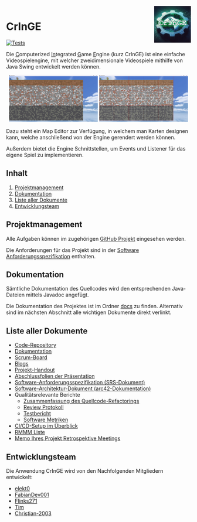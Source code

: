 <img src="./docs/resources/img/logo.png" height="100" align="right">

# CrInGE
[![Tests](https://github.com/Christian-2003/CrInGE/actions/workflows/maven.yml/badge.svg)](https://github.com/Christian-2003/CrInGE/actions/workflows/maven.yml)

Die <ins>C</ins>omputerized <ins>In</ins>tegrated <ins>G</ins>ame <ins>E</ins>ngine (kurz CrInGE) ist eine einfache Videospielengine, mit welcher zweidimensionale Videospiele mithilfe von Java Swing entwickelt werden können.

<div align="center">
  <img src="./docs/resources/img/Demo1.png" height="128">
  <img src="./docs/resources/img/Demo2.png" height="128">
</div>

Dazu steht ein Map Editor zur Verfügung, in welchem man Karten designen kann, welche anschließend von der Engine gerendert werden können.

Außerdem bietet die Engine Schnittstellen, um Events und Listener für das eigene Spiel zu implementieren.

## Inhalt
1. [Projektmanagement](#projektmanagement)
2. [Dokumentation](#dokumentation)
3. [Liste aller Dokumente](#liste-aller-dokumente)
4. [Entwicklungsteam](#entwicklungsteam)

## Projektmanagement
Alle Aufgaben können im zugehörigen [GitHub Projekt](https://github.com/users/Christian-2003/projects/2) eingesehen werden.

Die Anforderungen für das Projekt sind in der [Software Anforderungsspezifikation](./docs/SoftwareAnforderungsspezifikation.md) enthalten.

## Dokumentation
Sämtliche Dokumentation des Quellcodes wird den entsprechenden Java-Dateien mittels Javadoc angefügt.

Die Dokumentation des Projektes ist im Ordner [docs](./docs/) zu finden. Alternativ sind im nächsten Abschnitt alle wichtigen Dokumente direkt verlinkt.

## Liste aller Dokumente
- [Code-Repository](https://github.com/Christian-2003/CrInGE)
- [Dokumentation](https://github.com/Christian-2003/CrInGE/tree/master/docs)
- [Scrum-Board](https://github.com/users/Christian-2003/projects/2)
- [Blogs](https://github.com/Christian-2003/CrInGE/discussions/categories/student-exchange)
- [Projekt-Handout](https://github.com/Christian-2003/CrInGE/blob/master/docs/Abschlusspr%C3%A4sentation/Handout.pdf)
- [Abschlussfolien der Präsentation](https://github.com/Christian-2003/CrInGE/blob/master/docs/Abschlusspr%C3%A4sentation/Pr%C3%A4sentation.pdf)
- [Software-Anforderungsspezifikation (SRS-Dokument)](https://github.com/Christian-2003/CrInGE/blob/master/docs/SoftwareAnforderungsspezifikation.md)
- [Software-Architektur-Dokument (arc42-Dokumentation)](https://github.com/Christian-2003/CrInGE/blob/master/docs/ArchitektonischRelevanteAnforderungen.md)
- Qualitätsrelevante Berichte
  - [Zusammenfassung des Quellcode-Refactorings](https://github.com/Christian-2003/CrInGE/blob/master/docs/CleanCodePraxis.md)
  - [Review Protokoll](https://github.com/Christian-2003/CrInGE/blob/master/docs/ReviewMeetingProtokoll.md)
  - [Testbericht](https://github.com/Christian-2003/CrInGE/blob/master/docs/Testbericht.md)
  - [Software Metriken](https://github.com/Christian-2003/CrInGE/blob/master/docs/SoftwareMetriken.md)
- [CI/CD-Setup im Überblick](https://github.com/Christian-2003/CrInGE/blob/master/docs/CI_%C3%9Cberblick.md)
- [RMMM Liste](https://github.com/Christian-2003/CrInGE/blob/master/docs/ArchitektonischRelevanteAnforderungen.md#11-risiken-und-technische-schulden)
- [Memo Ihres Projekt Retrospektive Meetings](https://github.com/Christian-2003/CrInGE/discussions/54)

## Entwicklungsteam
Die Anwendung CrInGE wird von den Nachfolgenden Mitgliedern entwickelt:

* [elekt0](https://github.com/Elekt0)
* [FabianDev001](https://github.com/FabianDev001)
* [Flinks271](https://github.com/Flinks271)
* [Tim](https://github.com/TimSchnur)
* [Christian-2003](https://github.com/Christian-2003)
